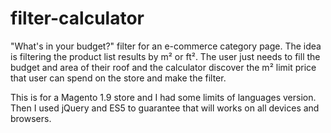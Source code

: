 # filter-calculator

"What's in your budget?" filter for an e-commerce category page.
The idea is filtering the product list results by m² or ft².
The user just needs to fill the budget and area of their roof and the calculator discover the m² limit price that user can spend on the store and make the filter.

This is for a Magento 1.9 store and I had some limits of languages version. Then I used jQuery and ES5 to guarantee that will works on all devices and browsers.
